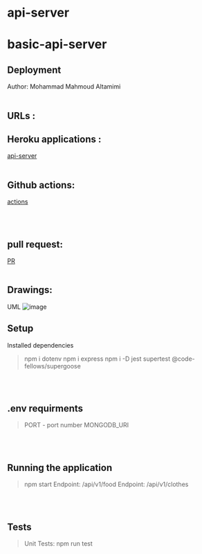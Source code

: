# api-server

# basic-api-server

## Deployment
Author: Mohammad Mahmoud Altamimi
<br/>
<br/>

## URLs :

## Heroku applications :

[api-server](https://api-server-mohammad.herokuapp.com)
<br/>
<br/>

## Github actions:
[actions](https://github.com/MohammadAltamimi98/api-server/actions)

<br/>
<br/>

## pull request:
[PR](https://github.com/MohammadAltamimi98/api-server/pull/1)
<br/>
<br/>

## Drawings:
UML
![image](lab4uml.png)




## Setup
Installed dependencies
> npm i dotenv 
>npm i express 
>npm i -D jest supertest @code-fellows/supergoose

<br/>
<br/>

## .env requirments
> PORT - port number
> MONGODB_URI

<br/>
<br/>

## Running the application
> npm start
> Endpoint: /api/v1/food 
> Endpoint: /api/v1/clothes

<br/>
<br/>

## Tests
> Unit Tests: npm run test
